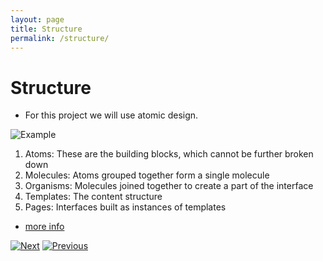 ```yaml
---
layout: page
title: Structure
permalink: /structure/
---
```


# Structure

- For this project we will use atomic design.

![Example](/rncomponets.github.io/assets/atom-design.png)

1. Atoms: These are the building blocks, which cannot be further broken down
1. Molecules: Atoms grouped together form a single molecule
1. Organisms: Molecules joined together to create a part of the interface
1. Templates: The content structure
1. Pages: Interfaces built as instances of templates

- [more info](https://blog.logrocket.com/atomic-design-react-native/)


[![Next]][NextShield] [![Previous]][PreviousShield]


[Next]: https://img.shields.io/badge/-Next-blue
[NextShield]: /about.markdown

[Previous]: https://img.shields.io/badge/-Previous-blue
[PreviousShield]: https://juandmedina.github.io/rncomponets.github.io/
